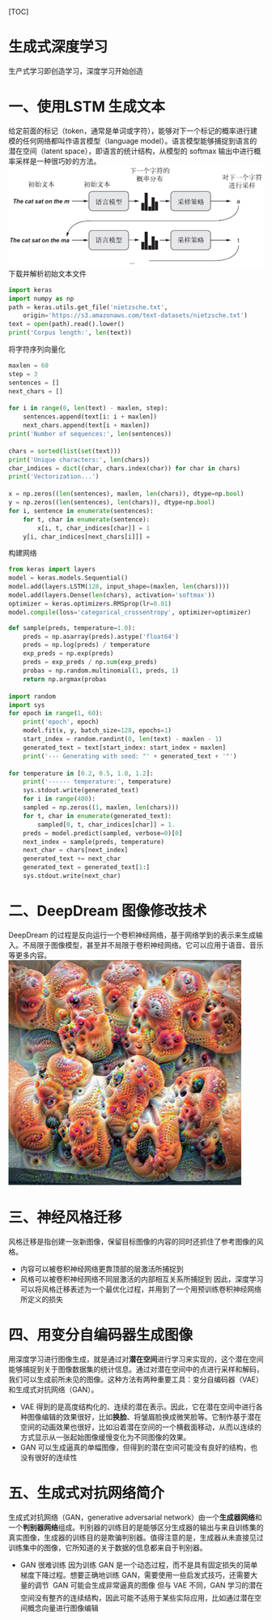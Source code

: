 [TOC]

# 生成式深度学习

生产式学习即创造学习，深度学习开始创造

# 一、使用LSTM 生成文本

给定前面的标记（token，通常是单词或字符），能够对下一个标记的概率进行建模的任何网络都叫作语言模型（language model）。语言模型能够捕捉到语言的潜在空间（latent space），即语言的统计结构，从模型的 softmax 输出中进行概率采样是一种很巧妙的方法。
![lstm_generate](../pic/deep-learning/lstm_generate.png)
下载并解析初始文本文件
``` python
import keras
import numpy as np
path = keras.utils.get_file('nietzsche.txt',
	origin='https://s3.amazonaws.com/text-datasets/nietzsche.txt')
text = open(path).read().lower()
print('Corpus length:', len(text))
```
将字符序列向量化
``` python
maxlen = 60
step = 3
sentences = []
next_chars = []

for i in range(0, len(text) - maxlen, step):
	sentences.append(text[i: i + maxlen])
	next_chars.append(text[i + maxlen])
print('Number of sequences:', len(sentences))

chars = sorted(list(set(text)))
print('Unique characters:', len(chars))
char_indices = dict((char, chars.index(char)) for char in chars)
print('Vectorization...')

x = np.zeros((len(sentences), maxlen, len(chars)), dtype=np.bool)
y = np.zeros((len(sentences), len(chars)), dtype=np.bool)
for i, sentence in enumerate(sentences):
	for t, char in enumerate(sentence):
		x[i, t, char_indices[char]] = 1
	y[i, char_indices[next_chars[i]]] =
```
构建网络
``` python
from keras import layers
model = keras.models.Sequential()
model.add(layers.LSTM(128, input_shape=(maxlen, len(chars))))
model.add(layers.Dense(len(chars), activation='softmax'))
optimizer = keras.optimizers.RMSprop(lr=0.01)
model.compile(loss='categorical_crossentropy', optimizer=optimizer)
```

``` python
def sample(preds, temperature=1.0):
	preds = np.asarray(preds).astype('float64')
	preds = np.log(preds) / temperature
	exp_preds = np.exp(preds)
	preds = exp_preds / np.sum(exp_preds)
	probas = np.random.multinomial(1, preds, 1)
	return np.argmax(probas
	
import random
import sys
for epoch in range(1, 60):
	print('epoch', epoch)
	model.fit(x, y, batch_size=128, epochs=1)
	start_index = random.randint(0, len(text) - maxlen - 1)
	generated_text = text[start_index: start_index + maxlen]
	print('--- Generating with seed: "' + generated_text + '"')
	
for temperature in [0.2, 0.5, 1.0, 1.2]:
	print('------ temperature:', temperature)
	sys.stdout.write(generated_text)
	for i in range(400):
	sampled = np.zeros((1, maxlen, len(chars)))
	for t, char in enumerate(generated_text):
		sampled[0, t, char_indices[char]] = 1.
	preds = model.predict(sampled, verbose=0)[0]
	next_index = sample(preds, temperature)
	next_char = chars[next_index]
	generated_text += next_char
	generated_text = generated_text[1:]
	sys.stdout.write(next_char)
```

# 二、DeepDream 图像修改技术

DeepDream 的过程是反向运行一个卷积神经网络，基于网络学到的表示来生成输入。不局限于图像模型，甚至并不局限于卷积神经网络。它可以应用于语音、音乐等更多内容。  
![deepdream](../pic/deep-learning/deepdream.png)

# 三、神经风格迁移

风格迁移是指创建一张新图像，保留目标图像的内容的同时还抓住了参考图像的风格。
- 内容可以被卷积神经网络更靠顶部的层激活所捕捉到
- 风格可以被卷积神经网络不同层激活的内部相互关系所捕捉到
因此，深度学习可以将风格迁移表述为一个最优化过程，并用到了一个用预训练卷积神经网络所定义的损失

# 四、用变分自编码器生成图像

用深度学习进行图像生成，就是通过对**潜在空间**进行学习来实现的，这个潜在空间能够捕捉到关于图像数据集的统计信息。通过对潜在空间中的点进行采样和解码，我们可以生成前所未见的图像。这种方法有两种重要工具：变分自编码器（VAE）和生成式对抗网络（GAN）。
- VAE 得到的是高度结构化的、连续的潜在表示。因此，它在潜在空间中进行各种图像编辑的效果很好，比如**换脸**、将皱眉脸换成微笑脸等。它制作基于潜在空间的动画效果也很好，比如沿着潜在空间的一个横截面移动，从而以连续的方式显示从一张起始图像缓慢变化为不同图像的效果。  
- GAN 可以生成逼真的单幅图像，但得到的潜在空间可能没有良好的结构，也没有很好的连续性

# 五、生成式对抗网络简介

生成式对抗网络（GAN，generative adversarial network）由一个**生成器网络**和一个**判别器网络**组成。判别器的训练目的是能够区分生成器的输出与来自训练集的真实图像，生成器的训练目的是欺骗判别器。值得注意的是，生成器从未直接见过训练集中的图像，它所知道的关于数据的信息都来自于判别器。
- GAN 很难训练
因为训练 GAN 是一个动态过程，而不是具有固定损失的简单梯度下降过程。想要正确地训练 GAN，需要使用一些启发式技巧，还需要大量的调节
 GAN 可能会生成非常逼真的图像
但与 VAE 不同，GAN 学习的潜在空间没有整齐的连续结构，因此可能不适用于某些实际应用，比如通过潜在空间概念向量进行图像编辑